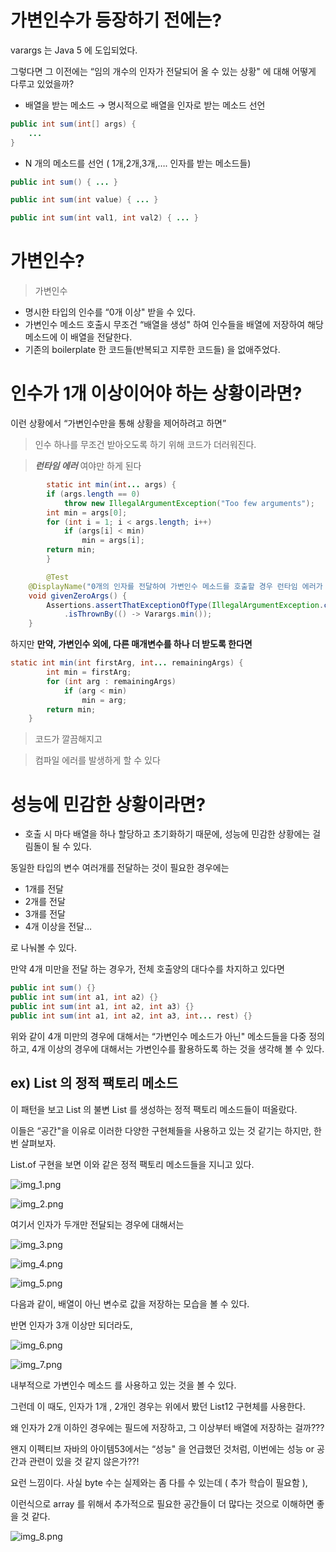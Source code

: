 # 가변인수가 등장하기 전에는?

varargs 는 Java 5 에 도입되었다.

그렇다면 그 이전에는 “임의 개수의 인자가 전달되어 올 수 있는 상황" 에 대해 어떻게 다루고 있었을까?

- 배열을 받는 메소드 → 명시적으로 배열을 인자로 받는 메소드 선언

```java
public int sum(int[] args) {
	...
}
```

- N 개의 메소드를 선언 ( 1개,2개,3개,…. 인자를 받는 메소드들)

```java
public int sum() { ... }

public int sum(int value) { ... }

public int sum(int val1, int val2) { ... }
```

# 가변인수?

> 가변인수
>
- 명시한 타입의 인수를 “0개 이상" 받을 수 있다.
- 가변인수 메소드 호출시 무조건 “배열을 생성" 하여 인수들을 배열에 저장하여 해당 메소드에 이 배열을 전달한다.
- 기존의 boilerplate 한 코드들(반복되고 지루한 코드들) 을 없애주었다.

# 인수가 1개 이상이어야 하는 상황이라면?

이런 상황에서 “가변인수만을 통해 상황을 제어하려고 하면”

> 인수 하나를 무조건 받아오도록 하기 위해 코드가 더러워진다.
>

> ***런타임 에러*** 여야만 하게 된다
>

```java
		static int min(int... args) {
        if (args.length == 0)
            throw new IllegalArgumentException("Too few arguments");
        int min = args[0];
        for (int i = 1; i < args.length; i++)
            if (args[i] < min)
                min = args[i];
        return min;
		}
```

```java
		@Test
    @DisplayName("0개의 인자를 전달하여 가변인수 메소드를 호출할 경우 런타임 에러가 발생한다")
    void givenZeroArgs() {
        Assertions.assertThatExceptionOfType(IllegalArgumentException.class)
            .isThrownBy(() -> Varargs.min());
    }
```

하지만 **만약, 가변인수 외에, 다른 매개변수를 하나 더 받도록 한다면**

```java
static int min(int firstArg, int... remainingArgs) {
        int min = firstArg;
        for (int arg : remainingArgs)
            if (arg < min)
                min = arg;
        return min;
    }
```

> 코드가 깔끔해지고
>

> 컴파일 에러를 발생하게 할 수 있다
>

# 성능에 민감한 상황이라면?

- 호출 시 마다 배열을 하나 할당하고 초기화하기 때문에, 성능에 민감한 상황에는 걸림돌이 될 수 있다.

동일한 타입의 변수 여러개를 전달하는 것이 필요한 경우에는

- 1개를 전달
- 2개를 전달
- 3개를 전달
- 4개 이상을 전달…

로 나눠볼 수 있다.

만약 4개 미만을 전달 하는 경우가, 전체 호출양의 대다수를 차지하고 있다면

```java
public int sum() {}
public int sum(int a1, int a2) {}
public int sum(int a1, int a2, int a3) {}
public int sum(int a1, int a2, int a3, int... rest) {}
```

위와 같이 4개 미만의 경우에 대해서는 “가변인수 메소드가 아닌" 메소드들을 다중 정의하고, 4개 이상의 경우에 대해서는 가변인수를 활용하도록 하는 것을 생각해 볼 수 있다.

## ex) List 의 정적 팩토리 메소드

이 패턴을 보고 List 의 불변 List 를 생성하는 정적 팩토리 메소드들이 떠올랐다.

이들은 “공간"을 이유로 이러한 다양한 구현체들을 사용하고 있는 것 같기는 하지만, 한 번 살펴보자.

List.of 구현을 보면 이와 같은 정적 팩토리 메소드들을 지니고 있다.

![img_1.png](img_1.png)

![img_2.png](img_2.png)

여기서 인자가 두개만 전달되는 경우에 대해서는

![img_3.png](img_3.png)

![img_4.png](img_4.png)

![img_5.png](img_5.png)

다음과 같이, 배열이 아닌 변수로 값을 저장하는 모습을 볼 수 있다.

반면 인자가 3개 이상만 되더라도,

![img_6.png](img_6.png)

![img_7.png](img_7.png)

내부적으로 가변인수 메소드 를 사용하고 있는 것을 볼 수 있다.

그런데 이 때도, 인자가 1개 , 2개인 경우는 위에서 봤던 List12 구현체를 사용한다.

왜 인자가 2개 이하인 경우에는 필드에 저장하고, 그 이상부터 배열에 저장하는 걸까???

왠지 이펙티브 자바의 아이템53에서는 “성능" 을 언급했던 것처럼, 이번에는 성능 or 공간과 관련이 있을 것 같지 않은가??!

요런 느낌이다. 사실 byte 수는 실제와는 좀 다를 수 있는데 ( 추가 학습이 필요함 ),

이런식으로 array 를 위해서 추가적으로 필요한 공간들이 더 많다는 것으로 이해하면 좋을 것 같다.

![img_8.png](img_8.png)
